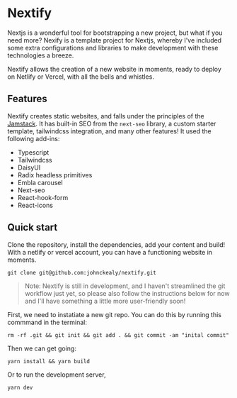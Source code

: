 # Nextify


Nextjs is a wonderful tool for bootstrapping a new project, but what if you need more?
Nexify is a template project for Nextjs, whereby I've included some extra configurations and libraries to
make development with these technologies a breeze.

Nextify allows the creation of a new
website in moments, ready to deploy on Netlify or Vercel, with all the bells and whistles.



## Features

Nextify creates static websites, and falls under the principles of the [Jamstack](https://jamstack.org).
It has built-in SEO from the `next-seo` library, a custom starter template, tailwindcss integration,
and many other features! It used the following add-ins:

- Typescript
- Tailwindcss
- DaisyUI
- Radix headless primitives
- Embla carousel
- Next-seo
- React-hook-form
- React-icons


## Quick start

Clone the repository, install the dependencies, add your content and build! With a netlify or
vercel account, you can have a functioning website in moments.

```
git clone git@github.com:johnckealy/nextify.git
```

>Note: Nextify is still in development, and I haven't streamlined the git workflow just yet,
>so please also follow the instructions below for now and I'll have something a little more
>user-friendly soon!

First, we need to instatiate a new git repo. You can do this by running this commmand in the
terminal:

```
rm -rf .git && git init && git add . && git commit -am "inital commit"
```

Then we can get going:
```
yarn install && yarn build
```

Or to run the development server,
```
yarn dev
```
